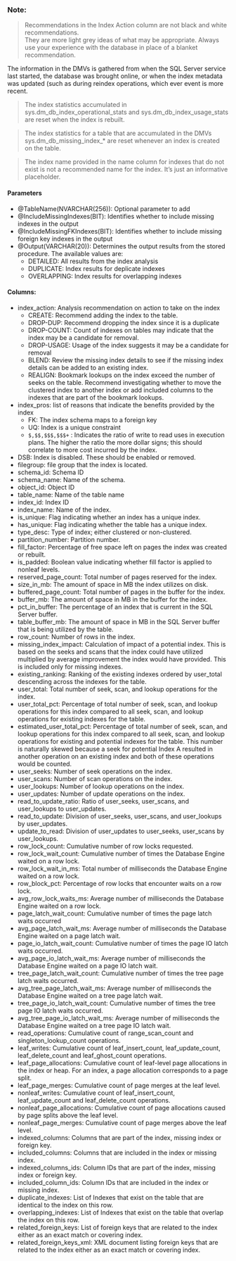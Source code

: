 ### Note: 
>Recommendations in the Index Action column are not black and white recommendations.  
>They are more light grey ideas of what may be appropriate.  Always use your experience with the database in place of a blanket recommendation. 

The information in the DMVs is gathered from when the SQL Server service last started, the database was brought online, or when the index metadata was updated (such as during reindex operations, which ever event is more recent. 

 >The index statistics accumulated in sys.dm_db_index_operational_stats and sys.dm_db_index_usage_stats are reset when the index is rebuilt. 

>The index statistics for a table that are accumulated in the DMVs sys.dm_db_missing_index_* are reset whenever an index is created on the table. 

>The index name provided in the name column for indexes that do not exist is not a    recommended name for the index.  It’s just an informative placeholder. 

#### Parameters
+ @TableName(NVARCHAR(256)): Optional parameter to add
+ @IncludeMissingIndexes(BIT): Identifies whether to include missing indexes in the output
+ @IncludeMissingFKIndexes(BIT): Identifies whether to include missing foreign key indexes in the output
+ @Output(VARCHAR(20)): Determines the output results from the stored procedure. The available values are:
	+ DETAILED: All results from the index analysis
	+ DUPLICATE: Index results for deplicate indexes
	+ OVERLAPPING: Index results for overlapping indexes

#### Columns:
+ index_action: Analysis recommendation on action to take on the index 
	+ CREATE: Recommend adding the index to the table. 
	+ DROP-DUP: Recommend dropping the index since it is a duplicate 
	+ DROP-COUNT: Count of indexes on tables may indicate that the index may be a candidate for removal.
	+ DROP-USAGE: Usage of the index suggests it may be a candidate for removal 
	+ BLEND: Review the missing index details to see if the missing index details can be added to an existing index. 
	+ REALIGN: Bookmark lookups on the index exceed the number of seeks on the table. Recommend investigating whether to move the clustered index to another index or  add included columns to the indexes that are part of the bookmark lookups. 
+ index_pros: list of reasons that indicate the benefits provided by the index 
	+ FK: The index schema maps to a foreign key 
	+ UQ: Index is a unique constraint 
	+ `$,$$,$$$,$$$+` : Indicates the ratio of write to read uses in execution plans.  The higher the ratio the more dollar signs; this should correlate to more cost incurred by the index.
+ DSB: Index is disabled.  These should be enabled or removed.
+ filegroup: file group that the index is located.
+ schema_id: Schema ID 
+ schema_name: Name of the schema. 
+ object_id: Object ID 
+ table_name: Name of the table name 
+ index_id: Index ID 
+ index_name: Name of the index.
+ is_unique: Flag indicating whether an index has a unique index.
+ has_unique: Flag indicating whether the table has a unique index.
+ type_desc: Type of index; either clustered or non-clustered.
+ partition_number: Partition number.
+ fill_factor: Percentage of free space left on pages the index was created or rebuilt.
+ is_padded: Boolean value indicating whether fill factor is applied to nonleaf levels.
+ reserved_page_count: Total number of pages reserved for the index.
+ size_in_mb: The amount of space in MB the index utilizes on disk.
+ buffered_page_count: Total number of pages in the buffer for the index.
+ buffer_mb: The amount of space in MB in the buffer for the index.
+ pct_in_buffer: The percentage of an index that is current in the SQL Server buffer.
+ table_buffer_mb: The amount of space in MB in the SQL Server buffer that is being utilized by the table.
+ row_count: Number of rows in the index.
+ missing_index_impact: Calculation of impact of a potential index.  This is based on the seeks and scans that the index could have utilized multiplied by average improvement the index would have provided.  This is included only for missing indexes.
+ existing_ranking: Ranking of the existing indexes ordered by user_total descending across the indexes for the table.
+ user_total: Total number of seek, scan, and lookup operations for the index.
+ user_total_pct: Percentage of total number of seek, scan, and lookup operations for this index compared to all seek, scan, and lookup operations for existing indexes for the table.
+ estimated_user_total_pct: Percentage of total number of seek, scan, and lookup operations for this index compared to all seek, scan, and lookup operations for existing and potential indexes for the table.  This number is naturally skewed because a seek for potential Index A resulted in another operation on an existing index and both of these operations would be counted.
+ user_seeks: Number of seek operations on the index.
+ user_scans: Number of scan operations on the index.
+ user_lookups: Number of lookup operations on the index.
+ user_updates: Number of update operations on the index.
+ read_to_update_ratio: Ratio of user_seeks, user_scans, and user_lookups to user_updates.
+ read_to_update: Division of user_seeks, user_scans, and user_lookups by user_updates.
+ update_to_read: Division of user_updates to user_seeks, user_scans by user_lookups.
+ row_lock_count: Cumulative number of row locks requested.
+ row_lock_wait_count: Cumulative number of times the Database Engine waited on a row lock.
+ row_lock_wait_in_ms: Total number of milliseconds the Database Engine waited on a row lock.
+ row_block_pct: Percentage of row locks that encounter waits on a row lock.
+ avg_row_lock_waits_ms: Average number of milliseconds the Database Engine waited on a row lock.
+ page_latch_wait_count: Cumulative number of times the page latch waits occurred
+ avg_page_latch_wait_ms: Average number of milliseconds the Database Engine waited on a page latch wait.
+ page_io_latch_wait_count: Cumulative number of times the page IO latch waits occurred.
+ avg_page_io_latch_wait_ms: Average number of milliseconds the Database Engine waited on a page IO latch wait.
+ tree_page_latch_wait_count: Cumulative number of times the tree page latch waits occurred.
+ avg_tree_page_latch_wait_ms: Average number of milliseconds the Database Engine waited on a tree page latch wait.
+ tree_page_io_latch_wait_count: Cumulative number of times the tree page IO latch waits occurred.
+ avg_tree_page_io_latch_wait_ms: Average number of milliseconds the Database Engine waited on a tree page IO latch wait.
+ read_operations: Cumulative count of range_scan_count and singleton_lookup_count operations.
+ leaf_writes: Cumulative count of leaf_insert_count, leaf_update_count, leaf_delete_count and leaf_ghost_count operations.
+ leaf_page_allocations: Cumulative count of leaf-level page allocations in the index or heap.  For an index, a page allocation corresponds to a page split.
+ leaf_page_merges: Cumulative count of page merges at the leaf level.
+ nonleaf_writes: Cumulative count of leaf_insert_count, leaf_update_count and leaf_delete_count operations.
+ nonleaf_page_allocations: Cumulative count of page allocations caused by page splits above the leaf level.
+ nonleaf_page_merges: Cumulative count of page merges above the leaf level.
+ indexed_columns: Columns that are part of the index, missing index or foreign key.
+ included_columns: Columns that are included in the index or missing index.
+ indexed_columns_ids: Column IDs that are part of the index, missing index or foreign key.
+ included_column_ids: Column IDs that are included in the index or missing index.
+ duplicate_indexes: List of Indexes that exist on the table that are identical to the index on this row.
+ overlapping_indexes: List of Indexes that exist on the table that overlap the index on this row.
+ related_foreign_keys: List of foreign keys that are related to the index either as an  exact match or covering index.
+ related_foreign_keys_xml: XML document listing foreign keys that are related to the index either as an exact match or covering index.
